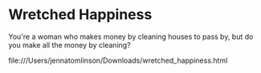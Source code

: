 # Wretched Happiness

You're a woman who makes money by cleaning houses to pass by, but do you make all the money by cleaning?

file:///Users/jennatomlinson/Downloads/wretched_happiness.html

